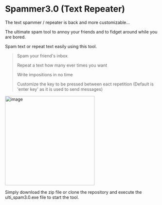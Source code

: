 # Spammer3.0 (Text Repeater)
The text spammer / repeater is back and more customizable...

The ultimate spam tool to annoy your friends and to fidget around while you are bored.

Spam text or repeat text easily using this tool.

>Spam your friend's inbox
>
>Repeat a text how many ever times you want
>
>Write impositions in no time
>
>Customize the key to be pressed between eact repetition (Default is 'enter key' as it is used to send messages)

<img width="294" alt="image" src="https://user-images.githubusercontent.com/105666935/225290307-b231065f-6f8f-4c85-b1ed-f425cea3fd80.png">

Simply download the zip file or clone the repository and execute the ulti_spam3.0.exe file to start the tool.
